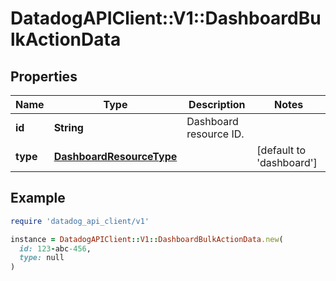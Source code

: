 # DatadogAPIClient::V1::DashboardBulkActionData

## Properties

| Name     | Type                                                  | Description            | Notes                            |
| -------- | ----------------------------------------------------- | ---------------------- | -------------------------------- |
| **id**   | **String**                                            | Dashboard resource ID. |                                  |
| **type** | [**DashboardResourceType**](DashboardResourceType.md) |                        | [default to &#39;dashboard&#39;] |

## Example

```ruby
require 'datadog_api_client/v1'

instance = DatadogAPIClient::V1::DashboardBulkActionData.new(
  id: 123-abc-456,
  type: null
)
```
